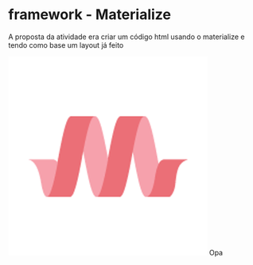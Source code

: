 # framework - Materialize
<p>A proposta da atividade era criar um código html usando o materialize e tendo como base um layout já feito</p>
<div align=”center”> 
  <img src="img/materializeLogo.png"/>
  Opa
</div>
